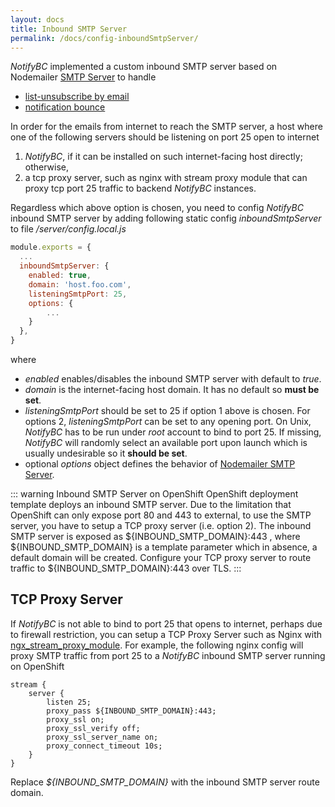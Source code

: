 ```yaml
---
layout: docs
title: Inbound SMTP Server
permalink: /docs/config-inboundSmtpServer/
---
```


*NotifyBC* implemented a custom inbound SMTP server based on Nodemailer [SMTP Server](https://nodemailer.com/extras/smtp-server/) to handle

* [list-unsubscribe by email](../config-listUnsubscribeByEmail/)
* [notification bounce](../config-notificationBounce/)

In order for the emails from internet to reach the SMTP server, a host
where one of the following servers should be listening on port 25
open to internet

1. *NotifyBC*, if it can be installed on such internet-facing host directly; otherwise,
2. a tcp proxy server, such as nginx with stream proxy module that can proxy tcp port 25 traffic to backend *NotifyBC* instances.

Regardless which above option is chosen, you need to config *NotifyBC* inbound SMTP server by adding following static config *inboundSmtpServer* to file */server/config.local.js*

```js
module.exports = {
  ...
  inboundSmtpServer: {
    enabled: true,
    domain: 'host.foo.com',
    listeningSmtpPort: 25,
    options: {
        ...
    }
  },
}
```
where

* *enabled* enables/disables the inbound SMTP server with default to *true*.
* *domain* is the internet-facing host domain. It has no default so **must be set**.
* *listeningSmtpPort* should be set to 25 if option 1 above is chosen. For options 2, *listeningSmtpPort* can be set to any opening port. On Unix, *NotifyBC* has to be run under *root* account to bind to port 25. If missing, *NotifyBC* will randomly select an available port upon launch which is usually undesirable so it **should be set**.
* optional *options* object defines the behavior of [Nodemailer SMTP Server](https://nodemailer.com/extras/smtp-server/#step-3-create-smtpserver-instance).

::: warning Inbound SMTP Server on OpenShift
OpenShift deployment template deploys an inbound SMTP server. Due to the limitation that OpenShift can only expose port 80 and 443 to external, to use the SMTP server, you have to setup a TCP proxy server (i.e. option 2).  The inbound SMTP server is exposed as ${INBOUND_SMTP_DOMAIN}:443 , where ${INBOUND_SMTP_DOMAIN} is a template parameter which in absence, a default domain will be created. Configure your TCP proxy server to route traffic to ${INBOUND_SMTP_DOMAIN}:443 over TLS.
:::

## TCP Proxy Server
If *NotifyBC* is not able to bind to port 25 that opens to internet, perhaps
due to firewall restriction, you can setup a TCP Proxy Server such as Nginx with [ngx_stream_proxy_module](http://nginx.org/en/docs/stream/ngx_stream_proxy_module.html). For example, the following nginx config will proxy SMTP traffic from port 25 to a *NotifyBC* inbound SMTP server running on OpenShift

```
stream {
    server {
        listen 25;
        proxy_pass ${INBOUND_SMTP_DOMAIN}:443;
        proxy_ssl on;
        proxy_ssl_verify off;
        proxy_ssl_server_name on;
        proxy_connect_timeout 10s;
    }
}
```
Replace *${INBOUND_SMTP_DOMAIN}* with the inbound SMTP server route domain.

